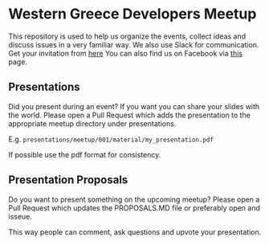 # Western Greece Developers Meetup

This repository is used to help us organize the events, collect ideas and discuss issues in a very familiar way.
We also use Slack for communication. Get your invitation from [here](https://wgsdg.herokuapp.com/)
You can also find us on Facebook via [this](https://www.facebook.com/wgsdev/) page.

## Presentations

Did you present during an event? If you want you can share your slides with the
world. Please open a Pull Request which adds the presentation to the appropriate
meetup directory under presentations.

E.g. `presentations/meetup/001/material/my_presentation.pdf`

If possible use the pdf format for consistency.

## Presentation Proposals

Do you want to present something on the upcoming meetup? Please open a Pull Request
which updates the PROPOSALS.MD file or preferably open and isseue.

This way people can comment, ask questions and upvote your presentation.
